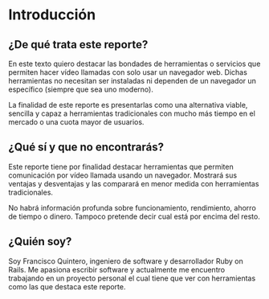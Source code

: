 # Introducción

## ¿De qué trata este reporte?

En este texto quiero destacar las bondades de herramientas o servicios que permiten hacer vídeo llamadas con solo usar un navegador web. Dichas herramientas no necesitan ser instaladas ni dependen de un navegador un específico (siempre que sea uno moderno).

La finalidad de este reporte es presentarlas como una alternativa viable, sencilla y capaz a herramientas tradicionales con mucho más tiempo en el mercado o una cuota mayor de usuarios.

## ¿Qué sí y que no encontrarás?

Este reporte tiene por finalidad destacar herramientas que permiten comunicación por vídeo llamada usando un navegador. Mostrará sus ventajas y desventajas y las comparará en menor medida con herramientas tradicionales.

No habrá información profunda sobre funcionamiento, rendimiento, ahorro de tiempo o dinero. Tampoco pretende decir cual está por encima del resto.

## ¿Quién soy?

Soy Francisco Quintero, ingeniero de software y desarrollador Ruby on Rails. Me apasiona escribir software y actualmente me encuentro trabajando en un proyecto personal el cual tiene que ver con herramientas como las que destaca este reporte.

